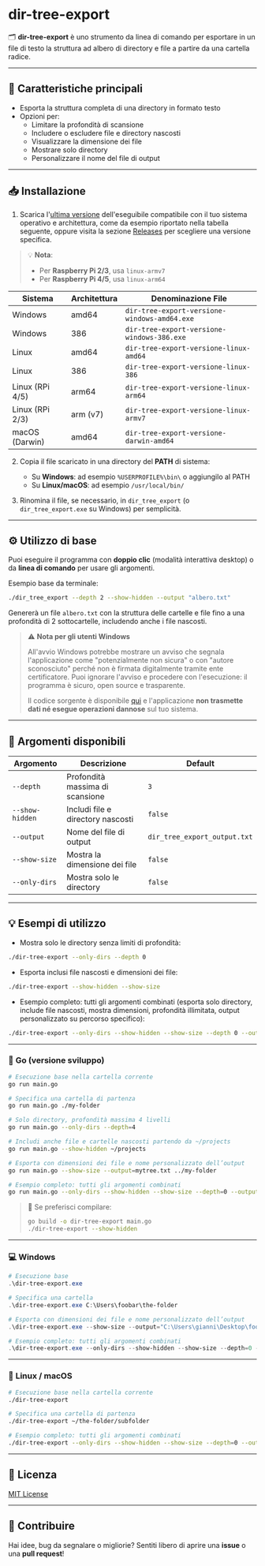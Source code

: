# dir-tree-export

🗂️ **dir-tree-export** è uno strumento da linea di comando per esportare in un file di testo la struttura ad albero di directory e file a partire da una cartella radice.

---

## 🚀 Caratteristiche principali

- Esporta la struttura completa di una directory in formato testo
- Opzioni per:
    - Limitare la profondità di scansione
    - Includere o escludere file e directory nascosti
    - Visualizzare la dimensione dei file
    - Mostrare solo directory
    - Personalizzare il nome del file di output

---

## 📥 Installazione

1. Scarica l'[ultima versione](https://github.com/fvlgnn/dir-tree-export/releases/latest) dell'eseguibile compatibile con il tuo sistema operativo e architettura, come da esempio riportato nella tabella seguente, oppure visita la sezione [Releases](https://github.com/fvlgnn/dir-tree-export/releases) per scegliere una versione specifica.

> 💡 **Nota**:
> 
> * Per **Raspberry Pi 2/3**, usa `linux-armv7`
> * Per **Raspberry Pi 4/5**, usa `linux-arm64`


| Sistema         | Architettura | Denominazione File                           |
|-----------------|--------------|----------------------------------------------|
| Windows         | amd64        | `dir-tree-export-versione-windows-amd64.exe` |
| Windows         | 386          | `dir-tree-export-versione-windows-386.exe`   |
| Linux           | amd64        | `dir-tree-export-versione-linux-amd64`       |
| Linux           | 386          | `dir-tree-export-versione-linux-386`         |
| Linux (RPi 4/5) | arm64        | `dir-tree-export-versione-linux-arm64`       |
| Linux (RPi 2/3) | arm (v7)     | `dir-tree-export-versione-linux-armv7`       |
| macOS (Darwin)  | amd64        | `dir-tree-export-versione-darwin-amd64`      |

2. Copia il file scaricato in una directory del **PATH** di sistema:
   
   * Su **Windows**: ad esempio `%USERPROFILE%\bin\` o aggiungilo al PATH
   * Su **Linux/macOS**: ad esempio `/usr/local/bin/`
 
3. Rinomina il file, se necessario, in `dir_tree_export` (o `dir_tree_export.exe` su Windows) per semplicità.

---

## ⚙️ Utilizzo di base

Puoi eseguire il programma con **doppio clic** (modalità interattiva desktop) o da **linea di comando** per usare gli argomenti.

Esempio base da terminale:

```bash
./dir_tree_export --depth 2 --show-hidden --output "albero.txt"
```

Genererà un file `albero.txt` con la struttura delle cartelle e file fino a una profondità di 2 sottocartelle, includendo anche i file nascosti.

> ⚠️ **Nota per gli utenti Windows**
> 
> All'avvio Windows potrebbe mostrare un avviso che segnala l'applicazione come "potenzialmente non sicura" o con "autore sconosciuto" perché non è firmata digitalmente tramite ente certificatore. Puoi ignorare l'avviso e procedere con l'esecuzione: il programma è sicuro, open source e trasparente.
>
> Il codice sorgente è disponibile [qui](https://github.com/fvlgnn/dir-tree-export/blob/main/src/main.go) e l'applicazione **non trasmette dati né esegue operazioni dannose** sul tuo sistema.

---

## 📝 Argomenti disponibili

| Argomento       | Descrizione                       | Default                      |
| --------------- | --------------------------------- | ---------------------------- |
| `--depth`       | Profondità massima di scansione   | `3`                          |
| `--show-hidden` | Includi file e directory nascosti | `false`                      |
| `--output`      | Nome del file di output           | `dir_tree_export_output.txt` |
| `--show-size`   | Mostra la dimensione dei file     | `false`                      |
| `--only-dirs`   | Mostra solo le directory          | `false`                      |

---

## 💡 Esempi di utilizzo

- Mostra solo le directory senza limiti di profondità:
```bash
./dir-tree-export --only-dirs --depth 0
```

- Esporta inclusi file nascosti e dimensioni dei file:
```bash
./dir-tree-export --show-hidden --show-size
```

- Esempio completo: tutti gli argomenti combinati
(esporta solo directory, include file nascosti, mostra dimensioni, profondità illimitata, output personalizzato su percorso specifico):
```bash
./dir-tree-export --only-dirs --show-hidden --show-size --depth 0 --output=/tmp/full_tree.txt /var/www
```

---

### 🐹 **Go (versione sviluppo)**

```bash
# Esecuzione base nella cartella corrente
go run main.go

# Specifica una cartella di partenza
go run main.go ./my-folder

# Solo directory, profondità massima 4 livelli
go run main.go --only-dirs --depth=4

# Includi anche file e cartelle nascosti partendo da ~/projects
go run main.go --show-hidden ~/projects

# Esporta con dimensioni dei file e nome personalizzato dell’output
go run main.go --show-size --output=mytree.txt ../my-folder

# Esempio completo: tutti gli argomenti combinati
go run main.go --only-dirs --show-hidden --show-size --depth=0 --output=full_tree.txt ~/projects
```

> 🚀 Se preferisci compilare:
> 
> ```bash
> go build -o dir-tree-export main.go
> ./dir-tree-export --show-hidden
> ```

---

### 💻 **Windows**

```powershell
# Esecuzione base
.\dir-tree-export.exe

# Specifica una cartella
.\dir-tree-export.exe C:\Users\foobar\the-folder

# Esporta con dimensioni dei file e nome personalizzato dell’output
.\dir-tree-export.exe --show-size --output="C:\Users\gianni\Desktop\foobar.txt" C:\Users\foobar\the-folder

# Esempio completo: tutti gli argomenti combinati
.\dir-tree-export.exe --only-dirs --show-hidden --show-size --depth=0 --output="C:\Users\gianni\Desktop\full_tree.txt" C:\inetpub\wwwroot
```

---

### 🐧 **Linux / macOS**

```bash
# Esecuzione base nella cartella corrente
./dir-tree-export

# Specifica una cartella di partenza
./dir-tree-export ~/the-folder/subfolder

# Esempio completo: tutti gli argomenti combinati
./dir-tree-export --only-dirs --show-hidden --show-size --depth=0 --output=/tmp/full_tree.txt /var/www
```

---

## 📄 Licenza

[MIT License](./LICENSE)

---

## 🤝 Contribuire

Hai idee, bug da segnalare o migliorie? Sentiti libero di aprire una **issue** o una **pull request**!

